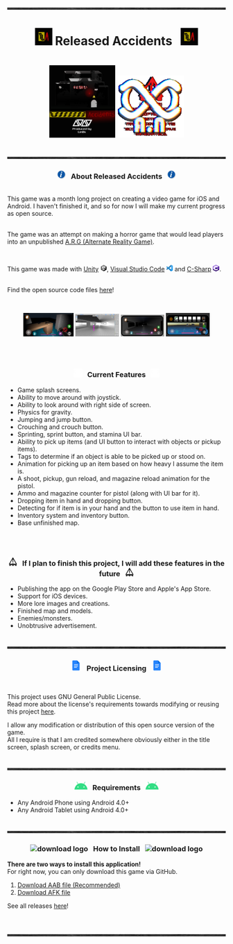 <img src="https://github.com/Lin8x/releasedaccidents/blob/main/imagesforgithub/smoothleather.jpg?raw=true" width="100%" height="5">

# <p align="center"> <img src="https://github.com/Lin8x/releasedaccidents/blob/main/imagesforgithub/gamelogo2%20iconlogo.png?raw=true" alt="info" width="40" height="40"> Released Accidents &nbsp; <img src="https://github.com/Lin8x/releasedaccidents/blob/main/imagesforgithub/gamelogo2%20iconlogo.png?raw=true" alt="info" width="40" height="40"> </p> 

# <p align="center"> <img src="https://github.com/Lin8x/releasedaccidents/blob/main/imagesforgithub/gamelogo2.png?raw=true" width="30%" height="30%">  <img src="https://github.com/Lin8x/releasedaccidents/blob/main/imagesforgithub/corruptedlogousethis.png?raw=true" width="30%" height="30%"> </p> 

<img src="https://github.com/Lin8x/releasedaccidents/blob/main/imagesforgithub/smoothleather.jpg?raw=true" width="100%" height="5">

### <p align="center"> <img src="https://github.com/Lin8x/releasedaccidents/blob/main/imagesforgithub/informationlogo.png?raw=true" alt="info" width="20" height="20"> &nbsp; About Released Accidents &nbsp; <img src="https://github.com/Lin8x/releasedaccidents/blob/main/imagesforgithub/informationlogo.png?raw=true" alt="info" width="20" height="20"> </p>

<br>
This game was a month long project on creating a video game for iOS and Android. I haven't finished it, 
and so for now I will make my current progress as open source.
<br><br>

The game was an attempt on making a horror game that would lead players into an unpublished [A.R.G (Alternate Reality Game)](https://en.wikipedia.org/wiki/Alternate_reality_game).

<br>

This game was made with [Unity](https://unity.com/) <img src="https://github.com/Lin8x/releasedaccidents/blob/main/imagesforgithub/unitylogo2.png?raw=true" alt="screenshot1" width="15" height="15">, [Visual Studio Code](https://code.visualstudio.com/) <img src="https://github.com/Lin8x/releasedaccidents/blob/main/imagesforgithub/visualstudiocode.png?raw=true" alt="screenshot2" width="15" height="15"> and [C-Sharp](https://docs.microsoft.com/en-us/dotnet/csharp/) <img src="https://github.com/Lin8x/releasedaccidents/blob/main/imagesforgithub/Csharplogo.png?raw=true" alt="3" width="15" height="15">.<br> 
<br>

Find the open source code files [here](https://github.com/Lin8x/releasedaccidents/find/main)!

<br>
<p align="center"> 
  <img src="https://github.com/Lin8x/releasedaccidents/blob/main/imagesforgithub/screenshotofflashlight.png?raw=true" alt="googleplaymobile" width="23%" height="20%"> 
  <img src="https://github.com/Lin8x/releasedaccidents/blob/main/imagesforgithub/mapofgame.png?raw=true" alt="screenshot1" width="20%" height="20%"> 
  <img src="https://github.com/Lin8x/releasedaccidents/blob/main/imagesforgithub/screenshotofgame.png?raw=true" alt="screenshot2" width="20%" height="20%"> 
  <img src="https://github.com/Lin8x/releasedaccidents/blob/main/imagesforgithub/notdarkimage.png" alt="3" width="20%" height="20%"> 
</p>

<br><br>

### <p align="center"> <img src="https://github.com/Lin8x/releasedaccidents/blob/main/imagesforgithub/alarmnectary.png?raw=true" alt="requirements" width="20" height="20"> &nbsp; Current Features &nbsp; <img src="https://github.com/Lin8x/releasedaccidents/blob/main/imagesforgithub/alarmnectary.png?raw=true" alt="requirements" width="20" height="20"> </p>

- Game splash screens.
- Ability to move around with joystick.
- Ability to look around with right side of screen.
- Physics for gravity.
- Jumping and jump button.
- Crouching and crouch button.
- Sprinting, sprint button, and stamina UI bar.
- Ability to pick up items (and UI button to interact with objects or pickup items).
- Tags to determine if an object is able to be picked up or stood on.
- Animation for picking up an item based on how heavy I assume the item is.
- A shoot, pickup, gun reload, and magazine reload animation for the pistol.
- Ammo and magazine counter for pistol (along with UI bar for it).
- Dropping item in hand and dropping button.
- Detecting for if item is in your hand and the button to use item in hand.
- Inventory system and inventory button.
- Base unfinished map.

<br><br>

### <p align="center"> <img src="https://github.com/Lin8x/releasedaccidents/blob/main/imagesforgithub/direktattentionlogotransparent.png?raw=true" alt="requirements" width="20" height="20"> &nbsp; **If I plan to finish this project, I will add these features in the future** &nbsp; <img src="https://github.com/Lin8x/releasedaccidents/blob/main/imagesforgithub/direktattentionlogotransparent.png?raw=true" alt="requirements" width="20" height="20"> </p>

- Publishing the app on the Google Play Store and Apple's App Store.
- Support for iOS devices.
- More lore images and creations.
- Finished map and models.
- Enemies/monsters.
- Unobtrusive advertisement.

<br>

<img src="https://github.com/Lin8x/releasedaccidents/blob/main/imagesforgithub/smoothleather.jpg?raw=true" width="100%" height="5">

### <p align="center"> <img src="https://github.com/Lin8x/releasedaccidents/blob/main/imagesforgithub/docslogo.png?raw=true" alt="logo" width="25" height="25"> &nbsp; Project Licensing &nbsp; <img src="https://github.com/Lin8x/releasedaccidents/blob/main/imagesforgithub/docslogo.png?raw=true" alt="logo" width="25" height="25"> </p>
<br>

This project uses GNU General Public License.<br>
Read more about the license's requirements towards modifying or reusing this project [here](https://www.gnu.org/licenses/gpl-3.0.en.html).

I allow any modification or distribution of this open source version of the game. 
<br>All I require is that I am credited somewhere obviously either in the title screen, splash screen, or credits menu.

<br>

<img src="https://github.com/Lin8x/releasedaccidents/blob/main/imagesforgithub/smoothleather.jpg?raw=true" width="100%" height="5">

### <p align="center"> <img src="https://github.com/Lin8x/releasedaccidents/blob/main/imagesforgithub/androidheadlogo.png?raw=true" alt="requirements" width="30" height="20"> &nbsp; Requirements &nbsp; <img src="https://github.com/Lin8x/releasedaccidents/blob/main/imagesforgithub/androidheadlogo.png?raw=true" alt="requirements" width="30" height="20"> </p>

- Any Android Phone using Android 4.0+
- Any Android Tablet using Android 4.0+

<br>

<img src="https://github.com/Lin8x/releasedaccidents/blob/main/imagesforgithub/smoothleather.jpg?raw=true" width="100%" height="5">

### <p align="center"> ![download logo](https://raw.githubusercontent.com/asian-code/artem-mail/master/images/howtoinstallimage.png) &nbsp; How to Install &nbsp; ![download logo](https://raw.githubusercontent.com/asian-code/artem-mail/master/images/howtoinstallimage.png) </p>

**There are two ways to install this application!**<br> 
For right now, you can only download this game via GitHub.
<br>

1. [Download AAB file (Recommended)](https://github.com/Lin8x/EasyCalculator/raw/main/releases/easycalculator.apk)
2. [Download AFK file](https://github.com/Lin8x/EasyCalculator/raw/main/releases/easycalculator.apk)

See all releases [here](https://github.com/Lin8x/releasedaccidents/releases)!
<br><br>

<br>
<img src="https://github.com/Lin8x/releasedaccidents/blob/main/imagesforgithub/smoothleather.jpg?raw=true" width="100%" height="5">
